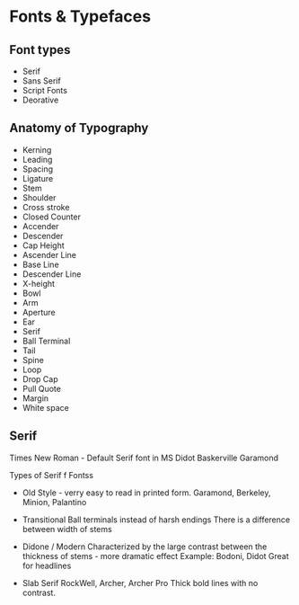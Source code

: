 # Fonts & Typefaces

## Font types
- Serif
- Sans Serif
- Script Fonts
- Deorative 

## Anatomy of Typography
- Kerning
- Leading
- Spacing
- Ligature
- Stem
- Shoulder
- Cross stroke
- Closed Counter
- Accender
- Descender
- Cap Height
- Ascender Line
- Base Line
- Descender Line
- X-height
- Bowl
- Arm 
- Aperture
- Ear
- Serif
- Ball Terminal
- Tail
- Spine 
- Loop
- Drop Cap
- Pull Quote
- Margin
- White space


## Serif
Times New Roman - Default Serif font in MS
Didot
Baskerville
Garamond

Types  of Serif f Fontss
- Old Style - verry easy to read in printed form.
Garamond, Berkeley, Minion, Palantino

- Transitional
Ball terminals instead of harsh endings
There is a difference between width of stems

- Didone / Modern
Characterized by the large contrast between the thickness of stems - more dramatic effect
Example: Bodoni, Didot
Great for headlines

- Slab Serif
RockWell, Archer, Archer Pro
Thick bold lines with no contrast. 



